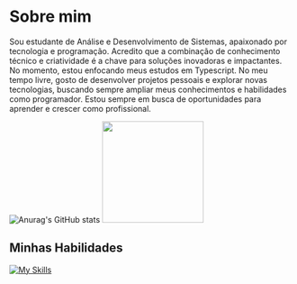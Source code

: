 <h1>Sobre mim</h1>

<p>
Sou estudante de Análise e Desenvolvimento de Sistemas, apaixonado por tecnologia e programação. Acredito que a combinação de conhecimento técnico e criatividade é a chave para soluções inovadoras e impactantes. No momento, estou enfocando meus estudos em Typescript. No meu tempo livre, gosto de desenvolver projetos pessoais e explorar novas tecnologias, buscando sempre ampliar meus conhecimentos e habilidades como programador. Estou sempre em busca de oportunidades para aprender e crescer como profissional.
</p>

![Anurag's GitHub stats](https://github-readme-stats.vercel.app/api?username=matheusmacias&show_icons=true&theme=radical&count_private=true)
<img
      height="180em"
      src="https://github-readme-stats.vercel.app/api/top-langs/?username=matheusmacias&show_icons=true&include_all_commits=true&hide=javascript,css,scss,html&count_private=true&layout=compact&theme=tokyonight"
    />
    
    
<h2>Minhas Habilidades</h2>

[![My Skills](https://skillicons.dev/icons?i=html,css,js,typescript,java,arduino,cpp,postgres)](https://skillicons.dev)
